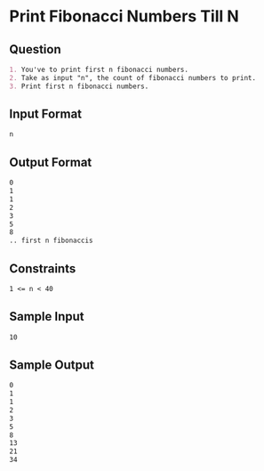 # Print Fibonacci Numbers Till N

## Question

```markdown
1. You've to print first n fibonacci numbers.
2. Take as input "n", the count of fibonacci numbers to print.
3. Print first n fibonacci numbers.
```

## Input Format

```markdown
n
```

## Output Format

```markdown
0
1
1
2
3
5
8
.. first n fibonaccis
```

## Constraints

```markdown
1 <= n < 40
```

## Sample Input

```markdown
10
```

## Sample Output

```markdown
0
1
1
2
3
5
8
13
21
34
```
